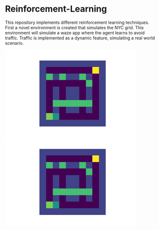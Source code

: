 # Reinforcement-Learning
This repository implements different reinforcement learning techniques. First a novel environment is created that simulates the NYC grid. This environment will simulate a waze app where the agent learns to avoid traffic. Traffic is implemented as a dynamic feature, simulating a real world scenario. 


![](NYC_maze/Gifs/Animation_hard2.gif)
![](NYC_maze/Gifs/Animation_hard1.gif)


<gif-player src="NYC_maze/Gifs/Animation_hard2.gif" speed="0.5" play></gif-player>
